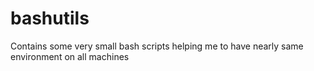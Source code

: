 # bashutils
Contains some very small bash scripts helping me to have nearly same environment on all machines
